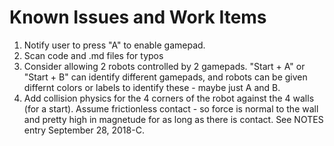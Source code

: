# Known Issues and Work Items

1. Notify user to press "A" to enable gamepad.
1. Scan code and .md files for typos
1. Consider allowing 2 robots controlled by 2 gamepads. "Start + A" or "Start + B" can identify different gamepads,
   and robots can be given differnt colors or labels to identify these - maybe just A and B.
1. Add collision physics for the 4 corners of the robot against the 4 walls (for a start). Assume frictionless
   contact - so force is normal to the wall and pretty high in magnetude for as long as there is contact. See NOTES
   entry September 28, 2018-C.
